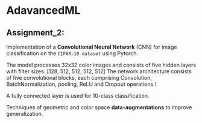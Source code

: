 # AdavancedML

## Assignment_2: 
Implementation of a **Convolutional Neural Network** (CNN) for image classification on the `CIFAR-10 dataset` using Pytorch.

The model processes 32x32 color images and consists of five hidden layers with filter sizes: [128, 512, 512, 512, 512]
The network architecture consists of five convolutional blocks, each comprising Convolution, BatchNormalization, pooling, ReLU and Dropout operations.\

A fully connected layer is used for 10-class classification.

Techniques of geometric and color space **data-augmentations** to improve generalization.
